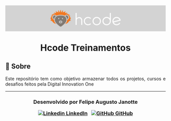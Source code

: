 <h1 align="center">
  <img src="./hcode-logo.svg">
  <p>Hcode Treinamentos</p>
</h1>

## 💬 Sobre

<p align="justify">Este repositório tem como objetivo armazenar todos os projetos, cursos e desafios feitos pela Digital Innovation One</p>

---

<h3 align="center">

Desenvolvido por Felipe Augusto Janotte
<br/>

  <a align="center">

  [![Linkedin](https://i.stack.imgur.com/gVE0j.png) LinkedIn](https://linkedin.com/in/felipe-augusto-janotte-662626195/)
&nbsp;
    [![GitHub](https://i.stack.imgur.com/tskMh.png) GitHub](https://github.com/FelipeJanotte)
  </a>

</h3>
